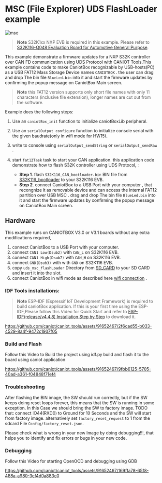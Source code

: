 # MSC (File Explorer) UDS FlashLoader example

![msc](https://github.com/caniot/caniot_tools/assets/91652497/0751d9a6-40fe-443a-bfc6-6f42c649dbbd)


> **Note**
> S32K1xx NXP EVB is required in this example. Please refer to [S32K116-Q048 Evaluation Board for Automotive General Purpose](https://www.nxp.com/design/development-boards/automotive-development-platforms/s32k-mcu-platforms/s32k116-q048-evaluation-board-for-automotive-general-purpose:S32K116EVB).


This example demonstrate a  firmware updates for a NXP S32K controller over CAN FD communication using UDS Protocol with CANIOT Tools.This example contains code to make CaniotBox recognizable by USB-hosts(PC) as a USB FAT12 Mass Storage Device names `CANIOTBOX` . the user can drag and drop The bin file `BlueLed.bin` into it and start the firmware updates by confirming  the popup message on CaniotBox Main screen. 

> **Note**
> this FAT12 version supports only short file names with only 11 characters (inclusive file extension), longer names are cut out from the software.

Example does the following steps:

1. Use an  `caniotBox_init` function to initialize caniotBoxLib peripheral.
2. Use an  `serialOutput_configure` function to initialize console serial with the given baudrate(only in wifi mode for HW15).
3. write to console using `serialOutput_sendString` or `serialOutput_sendRaw` .
4. start `fat12Task` task to start your CAN application. this application code demonstrate how to flash S32K controller using UDS Protocol,   :

     * **Step 1**. flash `S32K116_CAN_bootloader.bin` BIN file from [S32K116_bootloader](./S32K116_bootloader) to your S32K116 EVB.
     * **Step 2**. connect  CaniotBox to a  USB Port with your computer , that recongnize it as removable device and can access the internal FAT12 partition over USB MSC .  drag and drop The bin file `BlueLed.bin` into it and start the firmware updates by confirming  the popup message on CaniotBox Main screen.

## Hardware

This example runs on CANIOTBOX V3.0 or V3.1  boards without any extra modifications required, 

1. connect  CaniotBox to a  USB Port with your computer.
2. connect  `CAN1 Low(Dsub2)` with `CAN_L` on S32K116 EVB.
3. connect  `CAN1 High(Dsub7)` with `CAN_H` on S32K116 EVB.
3. connect  `GND(Dsub3)` with  with `GND` on S32K116 EVB.
4. copy `uds_msc_flashLoader` Directory from [SD_CARD](./SD_CARD) to your SD CARD and  insert it into the slot.
4. connect CaniotBox in wifi mode as described here [wifi connection](https://caniot-docu.readthedocs.io/en/latest/getting-started-caniot.html#wifi-connection) .


### IDF Tools installations:

> **Note**
> ESP-IDF (Espressif IoT Development Framework) is required to build caniotBox application. If this is your first time using the ESP-IDF,Please follow this Video for Quick Start and refer to [ESP-IDF(release/v4.4.8) Installation Step by Step](https://docs.espressif.com/projects/esp-idf/en/v4.4.8/esp32/get-started/index.html#installation-step-by-step) to download it. 

https://github.com/caniot/caniot_tools/assets/91652497/2f6cad55-b033-4529-8a4f-9472c1907f05


### Build and Flash

Follow this Video to Build the project using idf.py build and flash it to the board using caniot application

https://github.com/caniot/caniot_tools/assets/91652497/9fbb6125-5705-40ad-a361-f04848f71ef4

### Troubleshooting

After flashing the BIN image, the SW should run correctly, but if the SW keeps doing reset loops forever, this means that the SW is running in some exception. In this Case we should bring the SW to factory image. TODO that: connect IO44(RXD0) to Ground for 10 Seconds and the SW will start from factory image. alternatively set `factory_reset_request` to 1 from the sdcard File  `Config/factory_reset.json`.

Please check what is wrong in your new Image by doing debugging!!!, that helps you to identify and fix errors or bugs in your new code.

### Debugging

Follow this Video for starting OpenOCD  and debugging using GDB

https://github.com/caniot/caniot_tools/assets/91652497/169ffa78-65f8-488a-a980-3cf4d0a883c0
